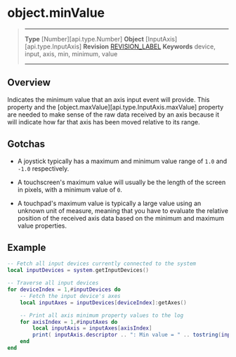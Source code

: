 # object.minValue

> --------------------- ------------------------------------------------------------------------------------------
> __Type__              [Number][api.type.Number]
> __Object__            [InputAxis][api.type.InputAxis]
> __Revision__          [REVISION_LABEL](REVISION_URL)
> __Keywords__          device, input, axis, min, minimum, value
> --------------------- ------------------------------------------------------------------------------------------

## Overview

Indicates the minimum value that an axis input event will provide. This property and the [object.maxValue][api.type.InputAxis.maxValue] property are needed to make sense of the raw data received by an axis because it will indicate how far that axis has been moved relative to its range.


## Gotchas

* A joystick typically has a maximum and minimum value range of `1.0` and `-1.0` respectively.

* A touchscreen's maximum value will usually be the length of the screen in pixels, with a minimum value of `0`.

* A touchpad's maximum value is typically a large value using an unknown unit of measure, meaning that you have to evaluate the relative position of the received axis data based on the minimum and maximum value properties.


## Example

``````lua
-- Fetch all input devices currently connected to the system
local inputDevices = system.getInputDevices()

-- Traverse all input devices
for deviceIndex = 1,#inputDevices do
	-- Fetch the input device's axes
	local inputAxes = inputDevices[deviceIndex]:getAxes()

	-- Print all axis minimum property values to the log
	for axisIndex = 1,#inputAxes do
		local inputAxis = inputAxes[axisIndex]
		print( inputAxis.descriptor .. ": Min value = " .. tostring(inputAxis.minValue) )
	end
end
``````
